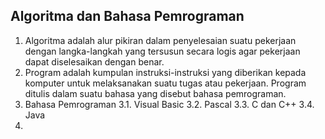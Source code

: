 ## Algoritma dan Bahasa Pemrograman
1. Algoritma adalah alur pikiran dalam penyelesaian suatu pekerjaan dengan langka-langkah yang tersusun secara logis agar pekerjaan dapat diselesaikan dengan benar.
2. Program adalah kumpulan instruksi-instruksi yang diberikan kepada komputer untuk melaksanakan suatu tugas atau pekerjaan. Program ditulis dalam suatu bahasa yang disebut bahasa pemrograman.
3. Bahasa Pemrograman
   3.1. Visual Basic
   3.2. Pascal
   3.3. C dan C++
   3.4. Java
4. 
